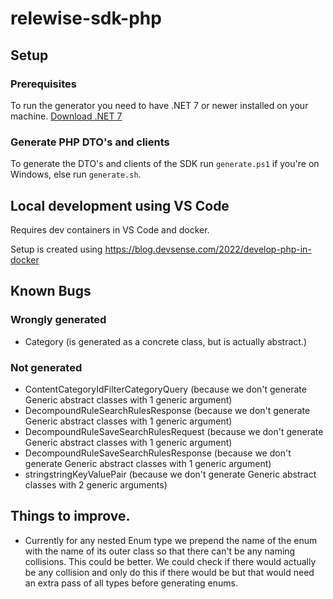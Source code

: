 # relewise-sdk-php

## Setup
### Prerequisites
To run the generator you need to have .NET 7 or newer installed on your machine. [Download .NET 7](https://dotnet.microsoft.com/en-us/download/dotnet/7.0)
### Generate PHP DTO's and clients
To generate the DTO's and clients of the SDK run `generate.ps1` if you're on Windows, else run `generate.sh`.

## Local development using VS Code

Requires dev containers in VS Code and docker.

Setup is created using https://blog.devsense.com/2022/develop-php-in-docker

## Known Bugs
### Wrongly generated
- Category (is generated as a concrete class, but is actually abstract.)
### Not generated
- ContentCategoryIdFilterCategoryQuery (because we don't generate Generic abstract classes with 1 generic argument)
- DecompoundRuleSearchRulesResponse (because we don't generate Generic abstract classes with 1 generic argument)
- DecompoundRuleSaveSearchRulesRequest (because we don't generate Generic abstract classes with 1 generic argument)
- DecompoundRuleSaveSearchRulesResponse (because we don't generate Generic abstract classes with 1 generic argument)
- stringstringKeyValuePair (because we don't generate Generic abstract classes with 2 generic arguments)

## Things to improve.
- Currently for any nested Enum type we prepend the name of the enum with the name of its outer class so that there can't be any naming collisions. This could be better. We could check if there would actually be any collision and only do this if there would be but that would need an extra pass of all types before generating enums.